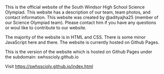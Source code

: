 This is the official website of the South Windsor High School Science Olympiad. This website has a description of our team, team photos, and contact information. This website was created by @adityajha25 (member of our Science Olympiad team). Please contact him if you have any questions or woul like to contribute to our website. 

The majority of the website is in HTML and CSS. There is some minor JavaScript here and there. The website is currently hosted on Github Pages.

This is the version of the website which is hosted on Github Pages under the subdomain: swhsscioly.github.io


Visit https://swhsscioly.github.io/index.html